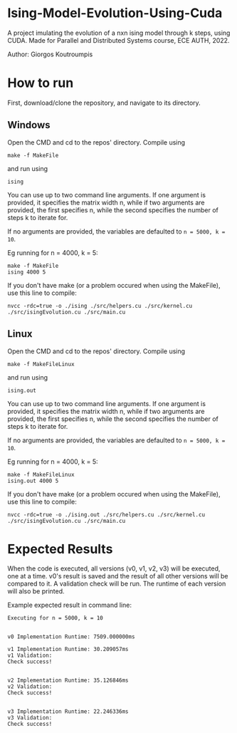 # Ising-Model-Evolution-Using-Cuda
A project imulating the evolution of a nxn ising model through k steps, using CUDA.
Made for Parallel and Distributed Systems course, ECE AUTH, 2022.

Author: Giorgos Koutroumpis

# How to run
First, download/clone the repository, and navigate to its directory.
## Windows 
Open the CMD and cd to the repos' directory.
Compile using
```
make -f MakeFile
```
and run using
```
ising
```
You can use up to two command line arguments. 
If one argument is provided, it specifies the matrix width n,
while if two arguments are provided, the first specifies n, 
while the second specifies the number of steps k to iterate for.

If no arguments are provided, the variables are defaulted to
`n = 5000, k = 10`.

Eg running for n = 4000, k = 5:
```
make -f MakeFile
ising 4000 5
```

If you don't have make (or a problem occured when using the MakeFile), use this line to compile:
```
nvcc -rdc=true -o ./ising ./src/helpers.cu ./src/kernel.cu ./src/isingEvolution.cu ./src/main.cu
```

## Linux 
Open the CMD and cd to the repos' directory.
Compile using
```
make -f MakeFileLinux
```
and run using
```
ising.out
```
You can use up to two command line arguments. 
If one argument is provided, it specifies the matrix width n,
while if two arguments are provided, the first specifies n, 
while the second specifies the number of steps k to iterate for.

If no arguments are provided, the variables are defaulted to
`n = 5000, k = 10`.

Eg running for n = 4000, k = 5:
```
make -f MakeFileLinux
ising.out 4000 5
```

If you don't have make (or a problem occured when using the MakeFile), use this line to compile:
```
nvcc -rdc=true -o ./ising.out ./src/helpers.cu ./src/kernel.cu ./src/isingEvolution.cu ./src/main.cu
```

# Expected Results
When the code is executed, all versions (v0, v1, v2, v3) will be executed, one at a time.
v0's result is saved and the result of all other versions will be compared to it. 
A validation check will be run. The runtime of each version will also be printed.

Example expected result in command line:

```
Executing for n = 5000, k = 10


v0 Implementation Runtime: 7509.000000ms

v1 Implementation Runtime: 30.209057ms
v1 Validation:
Check success!


v2 Implementation Runtime: 35.126846ms
v2 Validation:
Check success!


v3 Implementation Runtime: 22.246336ms
v3 Validation:
Check success!
```

